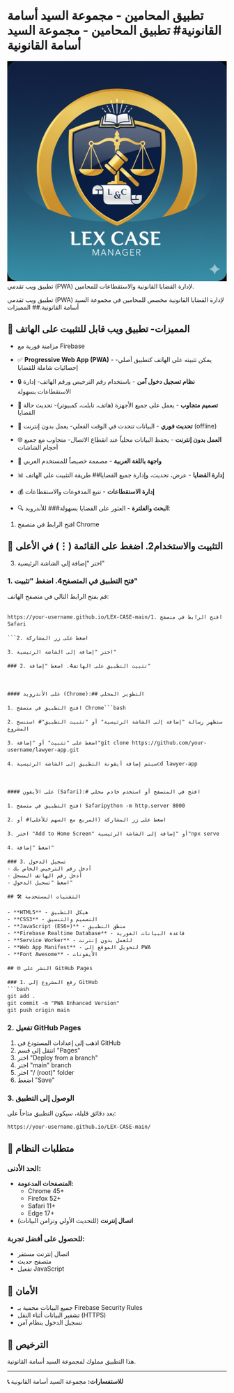 # تطبيق المحامين - مجموعة السيد أسامة القانونية# تطبيق المحامين - مجموعة السيد أسامة القانونية



![App Logo](icons/icon-192x192.png)تطبيق ويب تقدمي (PWA) لإدارة القضايا القانونية والاستقطاعات للمحامين.



تطبيق ويب تقدمي (PWA) لإدارة القضايا القانونية مخصص للمحامين في مجموعة السيد أسامة القانونية.## المميزات



## 🌟 المميزات- تطبيق ويب قابل للتثبيت على الهاتف

- مزامنة فورية مع Firebase

- ✅ **Progressive Web App (PWA)** - يمكن تثبيته على الهاتف كتطبيق أصلي- إحصائيات شاملة للقضايا

- 🔒 **نظام تسجيل دخول آمن** - باستخدام رقم الترخيص ورقم الهاتف- إدارة الاستقطاعات بسهولة

- 📱 **تصميم متجاوب** - يعمل على جميع الأجهزة (هاتف، تابلت، كمبيوتر)- تحديث حالة القضايا

- 🔄 **تحديث فوري** - البيانات تتحدث في الوقت الفعلي- يعمل بدون إنترنت (offline)

- 🌐 **العمل بدون إنترنت** - يحفظ البيانات محلياً عند انقطاع الاتصال- متجاوب مع جميع أحجام الشاشات

- 🎨 **واجهة باللغة العربية** - مصممة خصيصاً للمستخدم العربي

- 📊 **إدارة القضايا** - عرض، تحديث، وإدارة جميع القضايا## طريقة التثبيت على الهاتف

- 💰 **إدارة الاستقطاعات** - تتبع المدفوعات والاستقطاعات

- 🔍 **البحث والفلترة** - العثور على القضايا بسهولة### للأندرويد:

1. افتح الرابط في متصفح Chrome

## 🚀 التثبيت والاستخدام2. اضغط على القائمة (⋮) في الأعلى

3. اختر "إضافة إلى الشاشة الرئيسية"

### 1. فتح التطبيق في المتصفح4. اضغط "تثبيت"

قم بفتح الرابط التالي في متصفح الهاتف:

```### للآيفون:

https://your-username.github.io/LEX-CASE-main/1. افتح الرابط في متصفح Safari

```2. اضغط على زر المشاركة

3. اختر "إضافة إلى الشاشة الرئيسية"

### 2. تثبيت التطبيق على الهاتف4. اضغط "إضافة"



#### على الأندرويد (Chrome):## التطوير المحلي

1. افتح التطبيق في متصفح Chrome```bash

2. ستظهر رسالة "إضافة إلى الشاشة الرئيسية" أو "تثبيت التطبيق"# استنسخ المشروع

3. اضغط على "تثبيت" أو "إضافة"git clone https://github.com/your-username/lawyer-app.git

4. سيتم إضافة أيقونة التطبيق إلى الشاشة الرئيسيةcd lawyer-app



#### على الآيفون (Safari):# افتح في المتصفح أو استخدم خادم محلي

1. افتح التطبيق في متصفح Safaripython -m http.server 8000

2. اضغط على زر المشاركة (المربع مع السهم للأعلى)# أو

3. اختر "Add to Home Screen" أو "إضافة إلى الشاشة الرئيسية"npx serve

4. اضغط "إضافة"

### 3. تسجيل الدخول
- أدخل رقم الترخيص الخاص بك
- أدخل رقم الهاتف المسجل
- اضغط "تسجيل الدخول"

## 🛠️ التقنيات المستخدمة

- **HTML5** - هيكل التطبيق
- **CSS3** - التصميم والتنسيق
- **JavaScript (ES6+)** - منطق التطبيق
- **Firebase Realtime Database** - قاعدة البيانات الفورية
- **Service Worker** - للعمل بدون إنترنت
- **Web App Manifest** - لتحويل الموقع إلى PWA
- **Font Awesome** - الأيقونات

## 🌐 النشر على GitHub Pages

### 1. رفع المشروع إلى GitHub
```bash
git add .
git commit -m "PWA Enhanced Version"
git push origin main
```

### 2. تفعيل GitHub Pages
1. اذهب إلى إعدادات المستودع في GitHub
2. انتقل إلى قسم "Pages"
3. اختر "Deploy from a branch"
4. اختر "main" branch
5. اختر "/ (root)" folder
6. اضغط "Save"

### 3. الوصول إلى التطبيق
بعد دقائق قليلة، سيكون التطبيق متاحاً على:
```
https://your-username.github.io/LEX-CASE-main/
```

## 📱 متطلبات النظام

### الحد الأدنى:
- **المتصفحات المدعومة:**
  - Chrome 45+
  - Firefox 52+
  - Safari 11+
  - Edge 17+
- **اتصال إنترنت** (للتحديث الأولي وتزامن البيانات)

### للحصول على أفضل تجربة:
- اتصال إنترنت مستقر
- متصفح حديث
- تفعيل JavaScript

## 🔐 الأمان

- جميع البيانات محمية بـ Firebase Security Rules
- تشفير البيانات أثناء النقل (HTTPS)
- تسجيل الدخول بنظام آمن

## 📄 الترخيص

هذا التطبيق مملوك لمجموعة السيد أسامة القانونية.

---

**📞 للاستفسارات:** مجموعة السيد أسامة القانونية